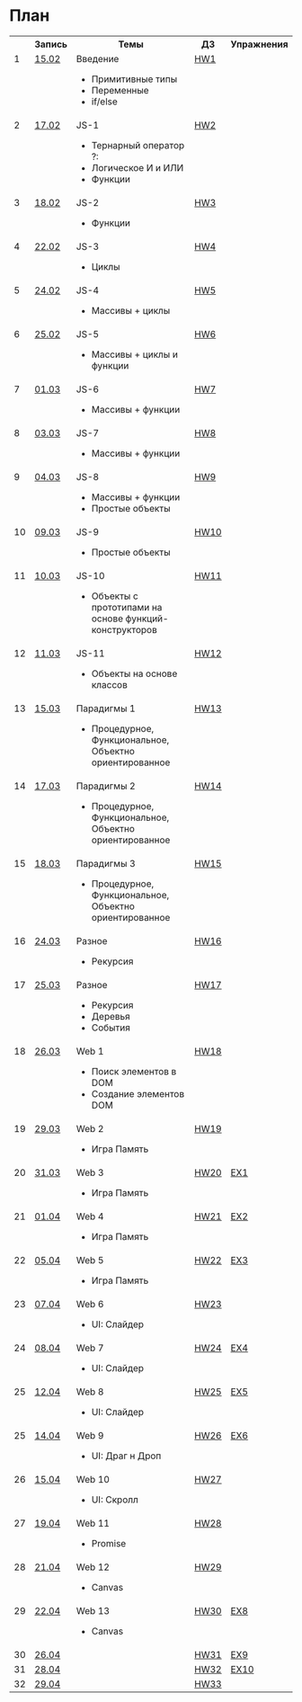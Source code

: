# План
<table>
  <tr>
    <th></th>
    <th>Запись</th>
    <th>Темы</th>
    <th>ДЗ</th>
    <th>Упражнения</th>
  </tr>


  <tr>
    <td valign="top">1</td>
    <td valign="top">
      <a href="https://zoom.us/rec/share/Uyr71l2u8Jqv3k2gbM09d1vTs9xntiPeJUJZwNE0ltd_ryWKXJIS-t6Amib6MjND.BA3gWgsBYR0PEtvp?startTime=1613393767000">15.02</a>
    </td>
    <td valign="top">
      Введение
      <ul>
        <li>Примитивные типы</li>
        <li>Переменные</li>
        <li>if/else</li>
      </ul>
    </td>
    <td valign="top"><a href="./HW1">HW1</a></td>
    <td valign="top"></td>
  </tr>


  <tr>
    <td valign="top">2</td>
    <td valign="top">
      <a href="https://zoom.us/rec/share/hI7JLFz7g42M4vjxsuG6Dju1ldC2Ddja35hhQ40qq5QYqLnSD84eAGxBSejzgpkU.q91Q0gRWcH20tD7w?startTime=1613566559000">17.02</a>
    </td>
    <td valign="top">
      JS-1
      <ul>
        <li>Тернарный оператор ?:</li>
        <li>Логическое И и ИЛИ</li>
        <li>Функции</li>
      </ul>
    </td>
    <td valign="top"><a href="./HW2">HW2</a></td>
    <td valign="top"></td>
  </tr>


  <tr>
    <td valign="top">3</td>
    <td valign="top">
      <a href="https://zoom.us/rec/share/AUJpMmcO7aYV2g3yi9rYZ0N3BVgVRCQmrRAUBUkMk8VrzzCd8GLdUB3feTY4bNI9.C4HmL_HvsrcZW5g8?startTime=1613652991000">18.02</a>
    </td>
    <td valign="top">
      JS-2
      <ul>
        <li>Функции</li>
      </ul>
    </td>
    <td valign="top"><a href="./HW3">HW3</a></td>
    <td valign="top"></td>
  </tr>

  <tr>
    <td valign="top">4</td>
    <td valign="top">
      <a href="https://zoom.us/rec/share/HZPRhHQQygbRJEDKsZ4dUAXw-n0YH3Isu7MXeNmTt3WyqJeK0zWKnUH_bb4O5J2L.gpenciwJnv6dTAAN?startTime=1613998461000">22.02</a>
    </td>
    <td valign="top">
      JS-3
      <ul>
        <li>Циклы</li>
      </ul>
    </td>
    <td valign="top"><a href="./HW4">HW4</a></td>
    <td valign="top"></td>
  </tr>
  
  <tr>
    <td valign="top">5</td>
    <td valign="top">
      <a href="https://zoom.us/rec/share/U3Vgg-y9fQibx0XsCqWi-Adn-CqI2fg4nLpedURL67n1uslW7PsLCaymqtICRERN.pwdTMaw_fbqzWcYh?startTime=1614171215000">24.02</a>
    </td>
    <td valign="top">
      JS-4
      <ul>
        <li>Массивы + циклы</li>
      </ul>
    </td>
    <td valign="top"><a href="./HW5">HW5</a></td>
    <td valign="top"></td>
  </tr>
  
  <tr>
    <td valign="top">6</td>
    <td valign="top">
      <a href="https://zoom.us/rec/share/6KWc9XMOFQLhyqx-8C15ZYBsvKzbW3qlWI-mbGIfimbiQlpD6tYeKVVH3NAcLQjH.EwR9BkYh6vM_FRIn?startTime=1614257492000">25.02</a>
    </td>
    <td valign="top">
      JS-5
      <ul>
        <li>Массивы + циклы и функции</li>
      </ul>
    </td>
    <td valign="top"><a href="./HW6">HW6</a></td>
    <td valign="top"></td>
  </tr>


  <tr>
    <td valign="top">7</td>
    <td valign="top">
      <a href="https://zoom.us/rec/share/a-pJIUwaSKn_x6Vhl5eoB9_PbkqG-MhlUX4tei3N53lJnK54FpL36EtxvuxNXZnV.eBfQKjYU4Xy6rHt1?startTime=1614603343000">01.03</a>
    </td>
    <td valign="top">
      JS-6
      <ul>
        <li>Массивы + функции</li>
      </ul>
    </td>
    <td valign="top"><a href="./HW7">HW7</a></td>
    <td valign="top"></td>
  </tr>

  <tr>
    <td valign="top">8</td>
    <td valign="top">
      <a href="https://zoom.us/rec/share/A0qXntrN9rvaad7oLzy3xyID0xMgvQU91JYSqsxtFGh56q8K61oXQ8rMGV2nN9XW.mI_zpdiR4DK8bGEI?startTime=1614776153000">03.03</a>
    </td>
    <td valign="top">
      JS-7
      <ul>
        <li>Массивы + функции</li>
      </ul>
    </td>
    <td valign="top"><a href="./HW8">HW8</a></td>
    <td valign="top"></td>
  </tr>
  
  <tr>
    <td valign="top">9</td>
    <td valign="top">
      <a href="https://zoom.us/rec/share/LFgXgLXlRdPUlDZqrmpO3LC47N5JweUre1urJVW94EImfumQSO5ZObhGt8QNJjo.7EJ_VOI1Vjv6RB6r?startTime=1614862638000">04.03</a>
    </td>
    <td valign="top">
      JS-8
      <ul>
        <li>Массивы + функции</li>
        <li>Простые объекты</li>
      </ul>
    </td>
    <td valign="top"><a href="./HW9">HW9</a></td>
    <td valign="top"></td>
  </tr>
  
  
  <tr>
    <td valign="top">10</td>
    <td valign="top">
      <a href="https://zoom.us/rec/share/6b2nJGkBju3UtihUPTjHwqy_XC7S5NlFeUQ7QvQ49Jq3Ns-jfZmWGJmYOJUu4gDG.628rEEUplUdL4sqE?startTime=1615295638000">09.03</a>
    </td>
    <td valign="top">
      JS-9
      <ul>
        <li>Простые объекты</li>
      </ul>
    </td>
    <td valign="top"><a href="./HW10">HW10</a></td>
    <td valign="top"></td>
  </tr>

  <tr>
    <td valign="top">11</td>
    <td valign="top">
      <a href="https://zoom.us/rec/share/erO2U57UDB6b6mBP3PHSaEeF2dh1KmZ7o8Y7xs9D5flHwf2Xrj7f3s_eypnFUtbx.LKG_5W4ce4hRhIXc?startTime=1615381049000">10.03</a>
    </td>
    <td valign="top">
      JS-10
      <ul>
        <li>Объекты с прототипами на основе функций-конструкторов</li>
      </ul>
    </td>
    <td valign="top"><a href="./HW11">HW11</a></td>
    <td valign="top"></td>
  </tr>

  
  <tr>
    <td valign="top">12</td>
    <td valign="top">
      <a href="https://zoom.us/rec/share/nKhI6tGSHuLBM6wybjBDHbA2heouRvKEkoq960o6sr-0NGuP4olWuCYX0EX0sXA.55pPEI9ip_yz72Hg?startTime=1615466331000">11.03</a>
    </td>
    <td valign="top"> 
      JS-11
      <ul>
        <li>Объекты на основе классов</li>
      </ul>
    </td>
    <td valign="top"><a href="./HW12">HW12</a></td>
    <td valign="top"></td>
  </tr>

  
  <tr>
    <td valign="top">13</td>
    <td valign="top">
      <a href="https://zoom.us/rec/share/2b8hheXixXDsgV2Le2BB1g0gIrZPKoLfCeEkmMi3KjOeVqdlOG2IzBTbpCcuPyhO.LBotm0yyujKJjmaq?startTime=1615813074000">15.03</a>
    </td>
    <td valign="top"> 
      Парадигмы 1
      <ul>
        <li>Процедурное, Функциональное, Объектно ориентированное</li>
      </ul>
    </td>
    <td valign="top"><a href="./HW13">HW13</a></td>
    <td valign="top"></td>
  </tr>
  <tr>
    <td valign="top">14</td>
    <td valign="top">
      <a href="https://zoom.us/rec/share/ufg6zGSZzy7vXJ8pVL8dsHqZdWPTODiGuaL3_djbPWVqFNOPHu8mpoJFfTrw53-1.wtpQ8ljvm1MEz9BG">17.03</a>
    </td>
    <td valign="top"> 
      Парадигмы 2
      <ul>
        <li>Процедурное, Функциональное, Объектно ориентированное</li>
      </ul>
    </td>
    <td valign="top"><a href="./HW14">HW14</a></td>
    <td valign="top"></td>
  </tr>
  
  <tr>
    <td valign="top">15</td>
    <td valign="top">
      <a href="https://zoom.us/rec/share/ufg6zGSZzy7vXJ8pVL8dsHqZdWPTODiGuaL3_djbPWVqFNOPHu8mpoJFfTrw53-1.wtpQ8ljvm1MEz9BG">18.03</a>
    </td>
    <td valign="top"> 
      Парадигмы 3
      <ul>
        <li>Процедурное, Функциональное, Объектно ориентированное</li>
      </ul>
    </td>
    <td valign="top"><a href="./HW15">HW15</a></td>
    <td valign="top"></td>
  </tr>

  <tr>
    <td valign="top">16</td>
    <td valign="top">
      <a href="https://zoom.us/rec/share/O78VRQ_SjxNSqmFbliXwnesgQmo1NcKRA272gcnmW_u6UG9Nrz3Yj8xCvK7dV5sE.LN4us5uQiMTQtH2b">24.03</a>
    </td>
    <td valign="top"> 
      Разное
      <ul>
        <li>Рекурсия</li>
      </ul>
    </td>
    <td valign="top"><a href="./HW16">HW16</a></td>
    <td valign="top"></td>
  </tr>

  <tr>
    <td valign="top">17</td>
    <td valign="top">
      <a href="https://zoom.us/rec/share/r7kBvEB1AiPQjUf96YaRxEfwpX2ZTjd-fTs7xNauSZmqYLN1WGrfhmN6w1GBykYt.8-FMSKodHQ6m_pSr">25.03</a>
    </td>
    <td valign="top"> 
      Разное
      <ul>
        <li>Рекурсия</li>
        <li>Деревья</li>
        <li>События</li>
      </ul>
    </td>
    <td valign="top"><a href="./HW17">HW17</a></td>
    <td valign="top"></td>
  </tr>

  <tr>
    <td valign="top">18</td>
    <td valign="top">
      <a href="https://zoom.us/rec/share/_fVsyV0tzB3d8tseBne3P3EeyCm5v0VGvWfXEdtJ4qmL3EZmdUyClHYGHjH2-GAi.kZwgARRgTL5d6ASy">26.03</a>
    </td>
    <td valign="top"> 
      Web 1
      <ul>
        <li>Поиск элементов в DOM</li>
        <li>Создание элементов DOM</li>
      </ul>
    </td>
    <td valign="top"><a href="./HW18">HW18</a></td>
    <td valign="top"></td>
  </tr>

  <tr>
    <td valign="top">19</td>
    <td valign="top">
      <a href="https://zoom.us/rec/share/EETdKzCeHCHDfrS_BwDXNZREaQ432lMu-BfysQfQaP9lwz2QwxIpYFK0T_rEvKSg.jJ5_-YXGjtJ2DZin">29.03</a>
    </td>
    <td valign="top"> 
      Web 2
      <ul>
        <li>Игра Память</li>
      </ul>
    </td>
    <td valign="top"><a href="./HW19">HW19</a></td>
    <td valign="top"></td>
  </tr>

  <tr>
    <td valign="top">20</td>
    <td valign="top">
      <a href="https://zoom.us/rec/share/YjsB0B1xAhy_hxSEDoVA4BII2DTo37CczCRyd1lRlS5Zg8Zt_TGfHEntLxf5mB3z.94PAM3ftfNl-Eu8E">31.03</a>
    </td>
    <td valign="top"> 
      Web 3
      <ul>
        <li>Игра Память</li>
      </ul>
    </td>
    <td valign="top"><a href="./HW20">HW20</a></td>
    <td valign="top"><a href="./EX1">EX1</a></td>
  </tr>

  <tr>
    <td valign="top">21</td>
    <td valign="top">
      <a href="https://zoom.us/rec/share/Me2rpATPZV--dtbPSeUl-rqt0ZONpT-XoQ1sSrD8L1r3cPm4Zf8BEccb_f6BMIGj.MfZVoKqOz-kt8XdX">01.04</a>
    </td>
    <td valign="top"> 
      Web 4
      <ul>
        <li>Игра Память</li>
      </ul>
    </td>
    <td valign="top"><a href="./HW21">HW21</a></td>
    <td valign="top"><a href="./EX2">EX2</a></td>
  </tr>

  <tr>
    <td valign="top">22</td>
    <td valign="top">
      <a href="https://zoom.us/rec/share/Ycq4pfBvpo7_CCYPiLPCY1I426N5WY3HiA6gNFbNaan1gtnEGL4Fps6tqiQ-vjuY.05zgnvHrQkeN9bWw">05.04</a>
    </td>
    <td valign="top"> 
      Web 5
      <ul>
        <li>Игра Память</li>
      </ul>
    </td>
    <td valign="top"><a href="./HW22">HW22</a></td>
    <td valign="top"><a href="./EX3">EX3</a></td>
  </tr>
  

  <tr>
    <td valign="top">23</td>
    <td valign="top">
      <a href="https://zoom.us/rec/share/f-Z5Hktcv5eKJo1CBtuhTGNudnfmDbyLqpiF3iwGRQjBPBuAlFLVtrKmZWSsEPB-.iA7dL0I0GaB4rrfQ">07.04</a>
    </td>
    <td valign="top"> 
      Web 6
      <ul>
        <li>UI: Слайдер</li>
      </ul>
    </td>
    <td valign="top"><a href="./HW23">HW23</a></td>
    <td valign="top"></td>
  </tr>

  <tr>
    <td valign="top">24</td>
    <td valign="top">
      <a href="https://zoom.us/rec/share/ixfOaRfjT6tlP3RLWgQTIu502hX3GfhKJI_yJYMQpngPN9TSZI7wbXEr_6YAdhQb.auUKOf8pYB5VEVec">08.04</a>
    </td>
    <td valign="top"> 
      Web 7
      <ul>
        <li>UI: Слайдер</li>
      </ul>
    </td>
    <td valign="top"><a href="./HW24">HW24</a></td>
    <td valign="top"><a href="./EX4">EX4</a></td>
  </tr>

  <tr>
    <td valign="top">25</td>
    <td valign="top">
      <a href="https://zoom.us/rec/share/0kqsrE_NgN-BGXkuwh-IDipoFIfA4GF_QsFCvofQbuB2gFAvYuzuodnZ1MjJzfhp.JASGAhP0PEDE0ahS">12.04</a>
    </td>
    <td valign="top"> 
      Web 8
      <ul>
        <li>UI: Слайдер</li>
      </ul>
    </td>
    <td valign="top"><a href="./HW25">HW25</a></td>
    <td valign="top"><a href="./EX5">EX5</a></td>
  </tr>

  <tr>
    <td valign="top">25</td>
    <td valign="top">
      <a href="https://zoom.us/rec/share/j_KFo8kOLTK92Jen5RFHrhW3gQe7zCVAQ-SEfAtWrBFvVeuG0TmLMJGUZVcFacI6.w-HbNz-N-vpA9m8x">14.04</a>
    </td>
    <td valign="top"> 
      Web 9
      <ul>
        <li>UI: Драг н Дроп</li>
      </ul>
    </td>
    <td valign="top"><a href="./HW26">HW26</a></td>
    <td valign="top"><a href="./EX6">EX6</a></td>
  </tr>

  <tr>
    <td valign="top">26</td>
    <td valign="top">
      <a href="https://zoom.us/rec/share/0jPRHwm5Vm31_nMHji_wXqanDi9ufwWRi6JW1WDdhy1RZQLHqIhpiTLfHxemSi9x.94ZJLNX1TZ0svhoK">15.04</a>
    </td>
    <td valign="top"> 
      Web 10
      <ul>
        <li>UI: Скролл</li>
      </ul>
    </td>
    <td valign="top"><a href="./HW27">HW27</a></td>
    <td valign="top"></td>
  </tr>

  <tr>
    <td valign="top">27</td>
    <td valign="top">
      <a href="https://zoom.us/rec/share/0jPRHwm5Vm31_nMHji_wXqanDi9ufwWRi6JW1WDdhy1RZQLHqIhpiTLfHxemSi9x.94ZJLNX1TZ0svhoK">19.04</a>
    </td>
    <td valign="top"> 
      Web 11
      <ul>
        <li>Promise</li>
      </ul>
    </td>
    <td valign="top"><a href="./HW28">HW28</a></td>
    <td valign="top"></td>
  </tr>

  <tr>
    <td valign="top">28</td>
    <td valign="top">
      <a href="https://zoom.us/rec/share/sDzHPeKUu6FhScF1VTp9ews9YF5OxQTNKc48BbsXnJW81FZTERzLF1A8D-dRVGsG.G82ecVhlrymS1hVh">21.04</a>
    </td>
    <td valign="top"> 
      Web 12
      <ul>
        <li>Canvas</li>
      </ul>
    </td>
    <td valign="top"><a href="./HW29">HW29</a></td>
    <td valign="top"></td>
  </tr>
  
  <tr>
    <td valign="top">29</td>
    <td valign="top">
      <a href="https://zoom.us/rec/share/OLs5UYpy5cEHPU81-nNZJfnGDGIGjIlnwGFgOxYVjqtcQfZWIeVOZPrtX4mOy9pH.JdD91T5JTPiG4bEd">22.04</a>
    </td>
    <td valign="top"> 
      Web 13
      <ul>
        <li>Canvas</li>
      </ul>
    </td>
    <td valign="top"><a href="./HW30">HW30</a></td>
    <td valign="top"><a href="./EX8">EX8</a></td>
  </tr>

  
  <tr>
    <td valign="top">30</td>
    <td valign="top">
      <a href="https://zoom.us/rec/share/fPV_acIvzEPigyPZnu2H1sV-90j8N-jMm4KUfsinoq5Fhaw-vYYJ9I5cIGnEvzL6.rEpqs7ZYBTO9ZPcK">26.04</a>
    </td>
    <td valign="top"> 
    </td>
    <td valign="top"><a href="./HW31">HW31</a></td>
    <td valign="top"><a href="./EX9">EX9</a></td>
  </tr>
  
  
  <tr>
    <td valign="top">31</td>
    <td valign="top">
      <a href="https://zoom.us/rec/share/KtwxVwwU2ySGiKBAyrs5iwgWoECWShZCq7J16P3IQ_q1nIOdVuhuYx0wwVxrt94.FFYRx0-YTdo3_M7c">28.04</a>
    </td>
    <td valign="top"> 
    </td>
    <td valign="top"><a href="./HW31">HW32</a></td>
    <td valign="top"><a href="./EX10">EX10</a></td>
  </tr>
  
  <tr>
    <td valign="top">32</td>
    <td valign="top">
      <a href="https://zoom.us/rec/share/PZbUvDnlZjiSOy3YNYYnxqSv7p34WZu8DIW1GBKGk7nIG4Cg8vU0f_R03VPYww4o.3n33vZrPxjr2vtt5">29.04</a>
    </td>
    <td valign="top"> 
    </td>
    <td valign="top"><a href="./HW31">HW33</a></td>
    <td valign="top"></td>
    <!-- <td valign="top"><a href="./EX7">EX7</a></td> -->
  </tr>
  
</table>

